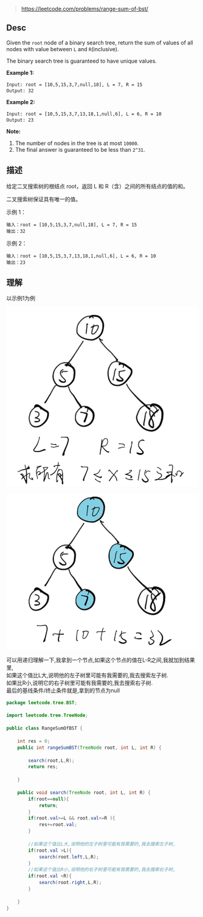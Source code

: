 

> https://leetcode.com/problems/range-sum-of-bst/

## Desc

Given the `root` node of a binary search tree, return the sum of values of all nodes with value between `L` and `R`(inclusive).

The binary search tree is guaranteed to have unique values.

**Example 1:**

```
Input: root = [10,5,15,3,7,null,18], L = 7, R = 15
Output: 32
```

**Example 2:**

```
Input: root = [10,5,15,3,7,13,18,1,null,6], L = 6, R = 10
Output: 23
```

**Note:**

1. The number of nodes in the tree is at most `10000`.
2. The final answer is guaranteed to be less than `2^31`.


## 描述

给定二叉搜索树的根结点 root，返回 L 和 R（含）之间的所有结点的值的和。

二叉搜索树保证具有唯一的值。

示例 1：

```
输入：root = [10,5,15,3,7,null,18], L = 7, R = 15
输出：32
```
示例 2：
```
输入：root = [10,5,15,3,7,13,18,1,null,6], L = 6, R = 10
输出：23
```



## 理解

以示例1为例


![image-20190712135444611](RangeSumOfBST/image-20190712135444611.png)

![image-20190712135531134](RangeSumOfBST/image-20190712135531134.png)

可以用递归理解一下,我拿到一个节点,如果这个节点的值在L-R之间,我就加到结果里,  
如果这个值比L大,说明他的左子树里可能有我需要的,我去搜索左子树.  
如果比R小,说明它的右子树里可能有我需要的,我去搜索右子树.  
最后的基线条件/终止条件就是,拿到的节点为null   



```java
package leetcode.tree.BST;

import leetcode.tree.TreeNode;

public class RangeSumOfBST {

    int res = 0;
    public int rangeSumBST(TreeNode root, int L, int R) {

        search(root,L,R);
        return res;

    }

    public void search(TreeNode root, int L, int R) {
        if(root==null){
            return;
        }
        if(root.val>=L && root.val<=R ){
            res+=root.val;
        }

        //如果这个值比L大,说明他的左子树里可能有我需要的,我去搜索左子树,
        if(root.val >L){
            search(root.left,L,R);
        }
        //如果这个值比R小,说明他的右子树里可能有我需要的,我去搜索右子树,
        if(root.val <R){
            search(root.right,L,R);
        }

    }
}

```

















